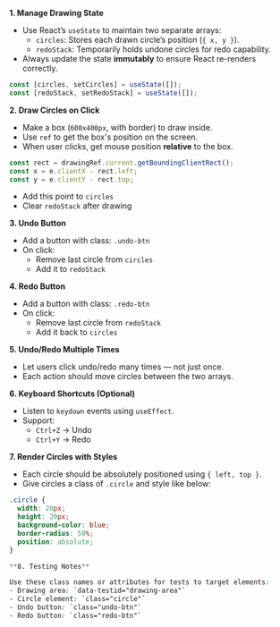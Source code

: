 **1. Manage Drawing State**

- Use React’s `useState` to maintain two separate arrays:
  - `circles`: Stores each drawn circle’s position (`{ x, y }`).
  - `redoStack`: Temporarily holds undone circles for redo capability.
- Always update the state **immutably** to ensure React re-renders correctly.

```js
const [circles, setCircles] = useState([]);
const [redoStack, setRedoStack] = useState([]);
```

**2. Draw Circles on Click**

- Make a box (`600x400px`, with border) to draw inside.
- Use `ref` to get the box's position on the screen.
- When user clicks, get mouse position **relative** to the box.

```js
const rect = drawingRef.current.getBoundingClientRect();
const x = e.clientX - rect.left;
const y = e.clientY - rect.top;
```
- Add this point to `circles`
- Clear `redoStack` after drawing

**3. Undo Button**

- Add a button with class: `.undo-btn`
- On click:
  - Remove last circle from `circles`
  - Add it to `redoStack`

**4. Redo Button**

- Add a button with class: `.redo-btn`
- On click:
  - Remove last circle from `redoStack`
  - Add it back to `circles`

**5. Undo/Redo Multiple Times**

- Let users click undo/redo many times — not just once.
- Each action should move circles between the two arrays.

**6. Keyboard Shortcuts (Optional)**

- Listen to `keydown` events using `useEffect`.
- Support:
  - `Ctrl+Z` → Undo
  - `Ctrl+Y` → Redo

**7. Render Circles with Styles**

- Each circle should be absolutely positioned using `{ left, top }`.
- Give circles a class of `.circle` and style like below:

```css
.circle {
  width: 20px;
  height: 20px;
  background-color: blue;
  border-radius: 50%;
  position: absolute;
}

**8. Testing Notes**

Use these class names or attributes for tests to target elements:
- Drawing area: `data-testid="drawing-area"`
- Circle element: `class="circle"`
- Undo button: `class="undo-btn"`
- Redo button: `class="redo-btn"`